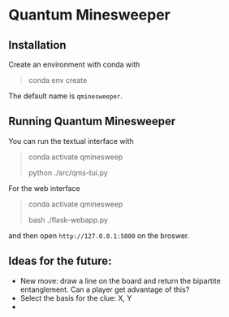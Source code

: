 # Quantum Minesweeper

## Installation
Create an environment with conda with
> conda env create

The default name is `qminesweeper`.

## Running Quantum Minesweeper
You can run the textual interface with

> conda activate qminesweep
> 
> python ./src/qms-tui.py

For the web interface
> conda activate qminesweep
>
> bash ./flask-webapp.py

and then open `http://127.0.0.1:5000` on the broswer.

## Ideas for the future:
- New move: draw a line on the board and return the bipartite entanglement. Can a player get advantage of this?
- Select the basis for the clue: X, Y
- 